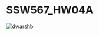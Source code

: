 # SSW567_HW04A

[![dwarshb](https://circleci.com/gh/dwarshb/SSW567_HW04A.svg?style=svg)](https://app.circleci.com/pipelines/github/dwarshb/SSW567_HW04A)
